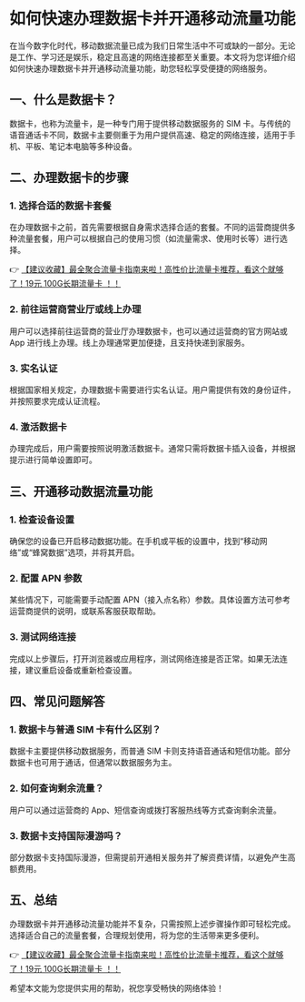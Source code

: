 # 如何快速办理数据卡并开通移动流量功能

在当今数字化时代，移动数据流量已成为我们日常生活中不可或缺的一部分。无论是工作、学习还是娱乐，稳定且高速的网络连接都至关重要。本文将为您详细介绍如何快速办理数据卡并开通移动流量功能，助您轻松享受便捷的网络服务。

## 一、什么是数据卡？

数据卡，也称为流量卡，是一种专门用于提供移动数据服务的 SIM 卡。与传统的语音通话卡不同，数据卡主要侧重于为用户提供高速、稳定的网络连接，适用于手机、平板、笔记本电脑等多种设备。

## 二、办理数据卡的步骤

### 1. 选择合适的数据卡套餐
在办理数据卡之前，首先需要根据自身需求选择合适的套餐。不同的运营商提供多种流量套餐，用户可以根据自己的使用习惯（如流量需求、使用时长等）进行选择。

👉 [【建议收藏】最全聚合流量卡指南来啦！高性价比流量卡推荐，看这个就够了！19元 100G长期流量卡 ！！](https://bit.ly/Liuliangka)

### 2. 前往运营商营业厅或线上办理
用户可以选择前往运营商的营业厅办理数据卡，也可以通过运营商的官方网站或 App 进行线上办理。线上办理通常更加便捷，且支持快递到家服务。

### 3. 实名认证
根据国家相关规定，办理数据卡需要进行实名认证。用户需提供有效的身份证件，并按照要求完成认证流程。

### 4. 激活数据卡
办理完成后，用户需要按照说明激活数据卡。通常只需将数据卡插入设备，并根据提示进行简单设置即可。

## 三、开通移动数据流量功能

### 1. 检查设备设置
确保您的设备已开启移动数据功能。在手机或平板的设置中，找到“移动网络”或“蜂窝数据”选项，并将其开启。

### 2. 配置 APN 参数
某些情况下，可能需要手动配置 APN（接入点名称）参数。具体设置方法可参考运营商提供的说明，或联系客服获取帮助。

### 3. 测试网络连接
完成以上步骤后，打开浏览器或应用程序，测试网络连接是否正常。如果无法连接，建议重启设备或重新检查设置。

## 四、常见问题解答

### 1. 数据卡与普通 SIM 卡有什么区别？
数据卡主要提供移动数据服务，而普通 SIM 卡则支持语音通话和短信功能。部分数据卡也可用于通话，但通常以数据服务为主。

### 2. 如何查询剩余流量？
用户可以通过运营商的 App、短信查询或拨打客服热线等方式查询剩余流量。

### 3. 数据卡支持国际漫游吗？
部分数据卡支持国际漫游，但需提前开通相关服务并了解资费详情，以避免产生高额费用。

## 五、总结

办理数据卡并开通移动流量功能并不复杂，只需按照上述步骤操作即可轻松完成。选择适合自己的流量套餐，合理规划使用，将为您的生活带来更多便利。

👉 [【建议收藏】最全聚合流量卡指南来啦！高性价比流量卡推荐，看这个就够了！19元 100G长期流量卡 ！！](https://bit.ly/Liuliangka)

希望本文能为您提供实用的帮助，祝您享受畅快的网络体验！